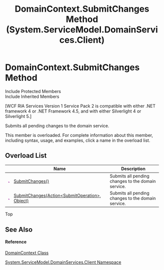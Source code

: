 ﻿---
title: DomainContext.SubmitChanges Method  (System.ServiceModel.DomainServices.Client)
TOCTitle: SubmitChanges Method
ms:assetid: Overload:System.ServiceModel.DomainServices.Client.DomainContext.SubmitChanges
ms:mtpsurl: https://msdn.microsoft.com/en-us/library/system.servicemodel.domainservices.client.domaincontext.submitchanges(v=VS.91)
ms:contentKeyID: 28755279
ms.date: 01/27/2012
mtps_version: v=VS.91
f1_keywords:
- System.ServiceModel.DomainServices.Client.DomainContext.SubmitChanges
dev_langs:
- CSharp
- JScript
- VB
- FSharp
---

# DomainContext.SubmitChanges Method

Include Protected Members  
Include Inherited Members  

\[WCF RIA Services Version 1 Service Pack 2 is compatible with either .NET framework 4 or .NET Framework 4.5, and with either Silverlight 4 or Silverlight 5.\]

Submits all pending changes to the domain service.

This member is overloaded. For complete information about this member, including syntax, usage, and examples, click a name in the overload list.

## Overload List

<table>
<thead>
<tr class="header">
<th> </th>
<th>Name</th>
<th>Description</th>
</tr>
</thead>
<tbody>
<tr class="odd">
<td><img src="images\Ff423329.pubmethod(en-us,VS.91).gif" title="Public method" alt="Public method" /></td>
<td><a href="ff422324(v=vs.91).md">SubmitChanges()</a></td>
<td>Submits all pending changes to the domain service.</td>
</tr>
<tr class="even">
<td><img src="images\Ff423329.pubmethod(en-us,VS.91).gif" title="Public method" alt="Public method" /></td>
<td><a href="ff423067(v=vs.91).md">SubmitChanges(Action&lt;SubmitOperation&gt;, Object)</a></td>
<td>Submits all pending changes to the domain service.</td>
</tr>
</tbody>
</table>

Top

## See Also

#### Reference

[DomainContext Class](ff422732\(v=vs.91\).md)

[System.ServiceModel.DomainServices.Client Namespace](ff422479\(v=vs.91\).md)

